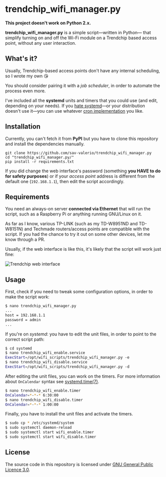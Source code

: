 # trendchip_wifi_manager.py

**This project doesn't work on Python 2.x.**

**trendchip_wifi_manager.py** is a simple script&mdash;written in Python&mdash; that simplify turning on and off the Wi-Fi module on a Trendchip based access point, without any user interaction.

## What's it?

Usually, Trendchip-based access points don't have any internal scheduling, so I wrote my own :kissing_heart:

You should consider pairing it with a _job scheduler_, in order to automate the process even more.

I've included all the **systemd** units and timers that you could use (and edit, depending on your needs).
If you [hate systemd](http://without-systemd.org/wiki/index.php/Main_Page)&mdash;or your distribution doesn't use it&mdash;you can use whatever [cron implementation](https://wiki.archlinux.org/index.php/cron) you like.

## Installation

Currently, you can't fetch it from **PyPI** but you have to clone this repository and install the dependencies manually.

```shell
git clone https://github.com/sav-valerio/trendchip_wifi_manager.py
cd "trendchip_wifi_manager.py/"
pip install -r requirements.txt
```

If you did change the web interface's password (something **you HAVE to do for safety purposes**)
or if your _access point_ address is different from the default one (`192.168.1.1`), then edit the script accordingly.

## Requirements
You need an always-on server **connected via Ethernet** that will run the script, such as a Raspberry Pi or anything running GNU/Linux on it.

As far as I know, various TP-LINK (such as my TD-W8951ND and TD-W8151N) and Techmade routers/access points are compatible with the script. If you had the chance to try it out on some other devices, let me know through a PR.

Usually, if the web interface is like this, it's likely that the script will work just fine:

![Trendchip web interface](https://s26.postimg.org/np6j5m0e1/Screenshot_20170113_170705.png)

## Usage

First, check if you need to tweak some configuration options, in order to make the script work:

```sh
$ nano trendchip_wifi_manager.py
...
host = 192.168.1.1
password = admin
...
```

If you're on _systemd_: you have to edit the unit files, in order to point to the correct script path:

```sh
$ cd systemd
$ nano trendchip_wifi_enable.service
ExecStart=/opt/wifi_scripts/trendchip_wifi_manager.py -e
$ nano trendchip_wifi_disable.service
ExecStart=/opt/wifi_scripts/trendchip_wifi_manager.py -d
```

After editing the unit files, you can work on the timers.
For more information about `OnCalendar` syntax see [systemd.time(7)](http://man7.org/linux/man-pages/man7/systemd.time.7.html).

```sh
$ nano trendchip_wifi_enable.timer
OnCalendar=*-*-* 6:30:00
$ nano trendchip_wifi_disable.timer
OnCalendar=*-*-* 1:00:00
```

Finally, you have to install the unit files and activate the timers.

```sh
$ sudo cp * /etc/systemd/system
$ sudo systemctl daemon-reload
$ sudo systemctl start wifi_enable.timer
$ sudo systemctl start wifi_disable.timer
```

## License
The source code in this repository is licensed under [GNU General Public Licence 3.0](LICENSE).

